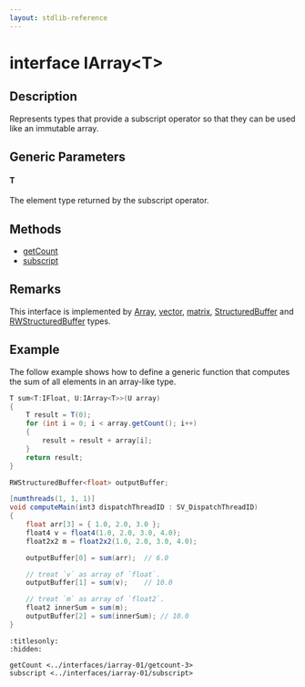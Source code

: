 ```yaml
---
layout: stdlib-reference
---
```


# interface IArray\<T\>

## Description

Represents types that provide a subscript operator so that they can be used like an immutable array.

## Generic Parameters

####  <a id="typeparam-T"></a>T
The element type returned by the subscript operator.


## Methods

* [getCount](getcount-3.html)
* [subscript](subscript.html)

## Remarks

This interface is implemented by <span class='code'><a href="../../types/array-0/index.html" class="code_type">Array</a></span>, <span class='code'><a href="../../types/vector/index.html" class="code_type">vector</a></span>, <span class='code'><a href="../../types/matrix/index.html" class="code_type">matrix</a></span>, <span class='code'><a href="../../types/structuredbuffer-0a/index.html" class="code_type">StructuredBuffer</a></span> and <span class='code'><a href="../../types/rwstructuredbuffer-012c/index.html" class="code_type">RWStructuredBuffer</a></span> types.

## Example

The follow example shows how to define a generic function that computes the sum of all elements in an array-like type.
```csharp
T sum<T:IFloat, U:IArray<T>>(U array)
{
    T result = T(0);
    for (int i = 0; i < array.getCount(); i++)
    {
        result = result + array[i];
    }
    return result;
}

RWStructuredBuffer<float> outputBuffer;

[numthreads(1, 1, 1)]
void computeMain(int3 dispatchThreadID : SV_DispatchThreadID)
{
    float arr[3] = { 1.0, 2.0, 3.0 };
    float4 v = float4(1.0, 2.0, 3.0, 4.0);
    float2x2 m = float2x2(1.0, 2.0, 3.0, 4.0);

    outputBuffer[0] = sum(arr);  // 6.0

    // treat `v` as array of `float`.
    outputBuffer[1] = sum(v);    // 10.0

    // treat `m` as array of `float2`.
    float2 innerSum = sum(m); 
    outputBuffer[2] = sum(innerSum); // 10.0
}
```



```{toctree}
:titlesonly:
:hidden:

getCount <../interfaces/iarray-01/getcount-3>
subscript <../interfaces/iarray-01/subscript>
```
